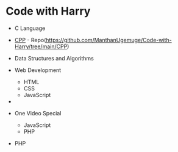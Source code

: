 # Code with Harry

- C Language
- [CPP](https://www.youtube.com/playlist?list=PLu0W_9lII9agpFUAlPFe_VNSlXW5uE0YL) - Repo(https://github.com/ManthanUgemuge/Code-with-Harry/tree/main/CPP)
- Data Structures and Algorithms

- Web Development
  - HTML
  - CSS
  - JavaScript 
- 
- One Video Special
  - JavaScript
  - PHP
- PHP


